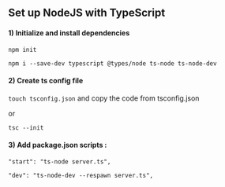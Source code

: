 ## Set up NodeJS with TypeScript

#### 1) Initialize and install dependencies

``npm init``

``npm i --save-dev typescript @types/node ts-node ts-node-dev``

#### 2) Create ts config file

``touch tsconfig.json`` and copy the code from tsconfig.json 

or

``tsc --init``

#### 3) Add package.json scripts :
``"start": "ts-node server.ts",``

``"dev": "ts-node-dev --respawn server.ts",``

